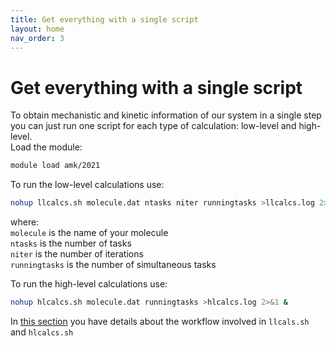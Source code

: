 ```yaml
---
title: Get everything with a single script
layout: home
nav_order: 3
---
```


# Get everything with a single script

To obtain mechanistic and kinetic information of our system in a single step you can just run one script for each type of calculation: low-level and high-level.  
Load the module:
```bash
module load amk/2021
```
To run the low-level calculations use:
```bash
nohup llcalcs.sh molecule.dat ntasks niter runningtasks >llcalcs.log 2>&1 &
```
where:  
<code>molecule</code> is the name of your molecule  
<code>ntasks</code> is the number of tasks  
<code>niter</code> is the number of iterations  
<code>runningtasks</code> is the number of simultaneous tasks  

To run the high-level calculations use:
```bash
nohup hlcalcs.sh molecule.dat runningtasks >hlcalcs.log 2>&1 &
```

In [this section](https://emartineznunez.github.io/AutoMeKin/docs/scripts.html) you have details about the workflow involved in `llcals.sh` and `hlcalcs.sh`   

